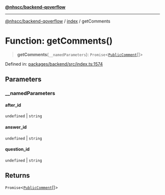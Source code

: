 [**@nhscc/backend-qoverflow**](../../README.md)

***

[@nhscc/backend-qoverflow](../../README.md) / [index](../README.md) / getComments

# Function: getComments()

> **getComments**(`__namedParameters`): `Promise`\<[`PublicComment`](../../db/type-aliases/PublicComment.md)[]\>

Defined in: [packages/backend/src/index.ts:1574](https://github.com/nhscc/qoverflow.api.hscc.bdpa.org/blob/7f72ded3e1b4a649a6466e0d002164176291fadc/packages/backend/src/index.ts#L1574)

## Parameters

### \_\_namedParameters

#### after_id

`undefined` \| `string`

#### answer_id

`undefined` \| `string`

#### question_id

`undefined` \| `string`

## Returns

`Promise`\<[`PublicComment`](../../db/type-aliases/PublicComment.md)[]\>
